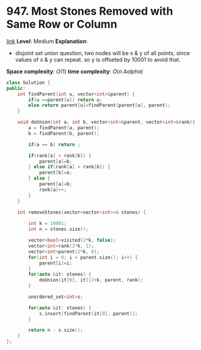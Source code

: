# 947. Most Stones Removed with Same Row or Column

[link](https://leetcode.com/problems/most-stones-removed-with-same-row-or-column/)
**Level**: Medium 
**Explanation**:
- disjoint set union question, two nodes will be x & y of all points, since values of x & y can repeat. so y is offseted by 10001 to avoid that.

**Space complexity**: $O(1)$
**time complexity**: $O(n . 4 alpha)$

```cpp
class Solution {
public:
    int findParent(int u, vector<int>&parent) {
        if(u ==parent[u]) return u;
        else return parent[u]=findParent(parent[u], parent);
    }

    void doUnion(int a, int b, vector<int>&parent, vector<int>&rank){
        a = findParent(a, parent);
        b = findParent(b, parent);

        if(a == b) return ;

        if(rank[a] < rank[b]) {
            parent[a]=b;
        } else if(rank[a] > rank[b]) {
            parent[b]=a;
        } else {
            parent[a]=b;
            rank[a]++;
        }
    }

    int removeStones(vector<vector<int>>& stones) {
    
        int k = 10001;
        int n = stones.size();

        vector<bool>visited(2*k, false);
        vector<int>rank(2*k, 1);
        vector<int>parent(2*k, 0);
        for(int i = 0; i < parent.size(); i++) {
            parent[i]=i;
        }
        for(auto &it: stones) {
            doUnion(it[0], it[1]+k, parent, rank);
        }

        unordered_set<int>s;

        for(auto &it: stones) {
            s.insert(findParent(it[0], parent));
        }

        return n - s.size();
    }
};
```

